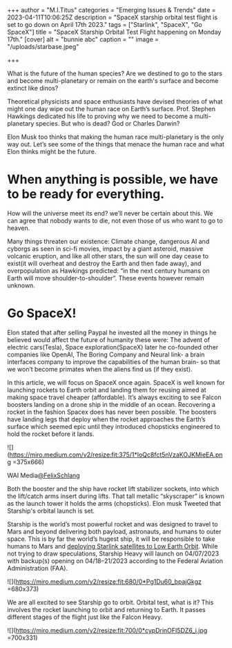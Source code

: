 +++
author = "M.I.Titus"
categories = "Emerging Issues & Trends"
date = 2023-04-11T10:06:25Z
description = "SpaceX starship orbital test flight is set to go down on April 17th 2023."
tags = ["Starlink", "SpaceX", "Go SpaceX"]
title = "SpaceX Starship Orbital Test Flight happening on Monday 17th."
[cover]
alt = "bunnie abc"
caption = ""
image = "/uploads/starbase.jpeg"

+++

What is the future of the human species? Are we destined to go to the stars and become multi-planetary or remain on the earth's surface and become extinct like dinos?

Theoretical physicists and space enthusiasts have devised theories of what might one day wipe out the human race on Earth’s surface. Prof. Stephen Hawkings dedicated his life to proving why we need to become a multi-planetary species. But who is dead? God or Charles Darwin?

Elon Musk too thinks that making the human race multi-planetary is the only way out. Let’s see some of the things that menace the human race and what Elon thinks might be the future.

# When anything is possible, we have to be ready for everything.

How will the universe meet its end? we’ll never be certain about this. We can agree that nobody wants to die, not even those of us who want to go to heaven.

Many things threaten our existence: Climate change, dangerous AI and cyborgs as seen in sci-fi movies, impact by a giant asteroid, massive volcanic eruption, and like all other stars, the sun will one day cease to exist(it will overheat and destroy the Earth and then fade away), and overpopulation as Hawkings predicted: “in the next century humans on Earth will move shoulder-to-shoulder”. These events however remain unknown.

# Go SpaceX!

Elon stated that after selling Paypal he invested all the money in things he believed would affect the future of humanity these were: The advent of electric cars(Tesla), Space exploration(SpaceX) later he co-founded other companies like OpenAI, The Boring Company and Neural link- a brain interfaces company to improve the capabilities of the human brain- so that we won’t become primates when the aliens find us (if they exist).

In this article, we will focus on SpaceX once again. SpaceX is well known for launching rockets to Earth orbit and landing them for reusing aimed at making space travel cheaper (affordable). It’s always exciting to see Falcon boosters landing on a drone ship in the middle of an ocean. Recovering a rocket in the fashion Spacex does has never been possible. The boosters have landing legs that deploy when the rocket approaches the Earth’s surface which seemed epic until they introduced chopsticks engineered to hold the rocket before it lands.

![](https://miro.medium.com/v2/resize:fit:375/1*loQc8fct5nVzaKOJKMieEA.png =375x666)

WAI Media[@FelixSchlang](https://twitter.com/FelixSchlang)

Both the booster and the ship have rocket lift stabilizer sockets, into which the lift/catch arms insert during lifts. That tall metallic “skyscraper” is known as the launch tower it holds the arms (chopsticks). Elon musk Tweeted that Starship's orbital launch is set.

Starship is the world’s most powerful rocket and was designed to travel to Mars and beyond delivering both payload, astronauts, and humans to outer space. This is by far the world’s hugest ship, it will be responsible to take humans to Mars and [deploying Starlink satellites to Low Earth Orbit](https://www.bunnieabc.com/posts/starlink-internet-future-of-high-speed-connection-in-remote-areas/). While not trying to draw speculations, Starship Heavy will launch on 04/07/2023 with backup(s) opening on 04/18–21/2023 according to the Federal Aviation Administration (FAA).

![](https://miro.medium.com/v2/resize:fit:680/0*Pg1Du60_bpajGkgz =680x373)

We are all excited to see Starship go to orbit. Orbital test, what is it? This involves the rocket launching to orbit and returning to Earth. It passes different stages of the flight just like the Falcon Heavy.

![](https://miro.medium.com/v2/resize:fit:700/0*cypDrinOFI5DZ6_i.jpg =700x331)
